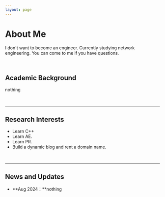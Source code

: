 ```yaml
---
layout: page
---
```


# About Me

I don't want to become an engineer.
Currently studying network engineering.
You can come to me if you have questions.

<br>

## Academic Background
nothing

<br>

---

## Research Interests
- Learn C++
- Learn AE.
- Learn PR.
- Build a dynamic blog and rent a domain name.


<br>

---

## News and Updates
- **Aug 2024：**nothing